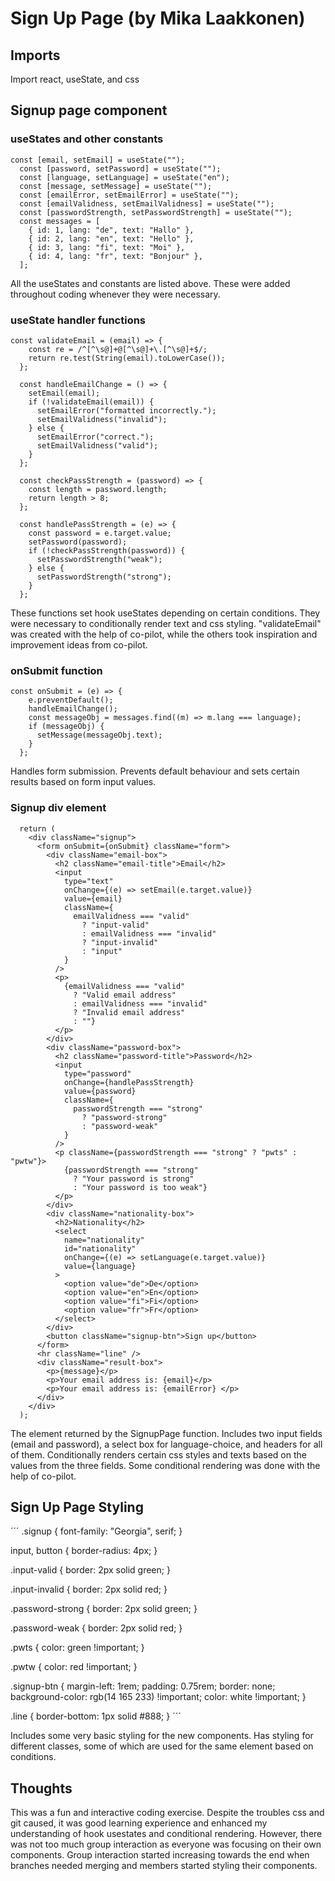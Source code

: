 # Sign Up Page (by Mika Laakkonen)

## Imports

Import react, useState, and css

## Signup page component

### useStates and other constants

```
const [email, setEmail] = useState("");
  const [password, setPassword] = useState("");
  const [language, setLanguage] = useState("en");
  const [message, setMessage] = useState("");
  const [emailError, setEmailError] = useState("");
  const [emailValidness, setEmailValidness] = useState("");
  const [passwordStrength, setPasswordStrength] = useState("");
  const messages = [
    { id: 1, lang: "de", text: "Hallo" },
    { id: 2, lang: "en", text: "Hello" },
    { id: 3, lang: "fi", text: "Moi" },
    { id: 4, lang: "fr", text: "Bonjour" },
  ];
```

All the useStates and constants are listed above. These were added throughout coding whenever they were necessary.

### useState handler functions

```
const validateEmail = (email) => {
    const re = /^[^\s@]+@[^\s@]+\.[^\s@]+$/;
    return re.test(String(email).toLowerCase());
  };

  const handleEmailChange = () => {
    setEmail(email);
    if (!validateEmail(email)) {
      setEmailError("formatted incorrectly.");
      setEmailValidness("invalid");
    } else {
      setEmailError("correct.");
      setEmailValidness("valid");
    }
  };

  const checkPassStrength = (password) => {
    const length = password.length;
    return length > 8;
  };

  const handlePassStrength = (e) => {
    const password = e.target.value;
    setPassword(password);
    if (!checkPassStrength(password)) {
      setPasswordStrength("weak");
    } else {
      setPasswordStrength("strong");
    }
  };
```

These functions set hook useStates depending on certain conditions. They were necessary to conditionally render text and css styling. "validateEmail" was created with the help of co-pilot, while the others took inspiration and improvement ideas from co-pilot.

### onSubmit function

```
const onSubmit = (e) => {
    e.preventDefault();
    handleEmailChange();
    const messageObj = messages.find((m) => m.lang === language);
    if (messageObj) {
      setMessage(messageObj.text);
    }
  };
```

Handles form submission. Prevents default behaviour and sets certain results based on form input values.

### Signup div element

```
  return (
    <div className="signup">
      <form onSubmit={onSubmit} className="form">
        <div className="email-box">
          <h2 className="email-title">Email</h2>
          <input
            type="text"
            onChange={(e) => setEmail(e.target.value)}
            value={email}
            className={
              emailValidness === "valid"
                ? "input-valid"
                : emailValidness === "invalid"
                ? "input-invalid"
                : "input"
            }
          />
          <p>
            {emailValidness === "valid"
              ? "Valid email address"
              : emailValidness === "invalid"
              ? "Invalid email address"
              : ""}
          </p>
        </div>
        <div className="password-box">
          <h2 className="password-title">Password</h2>
          <input
            type="password"
            onChange={handlePassStrength}
            value={password}
            className={
              passwordStrength === "strong"
                ? "password-strong"
                : "password-weak"
            }
          />
          <p className={passwordStrength === "strong" ? "pwts" : "pwtw"}>
            {passwordStrength === "strong"
              ? "Your password is strong"
              : "Your password is too weak"}
          </p>
        </div>
        <div className="nationality-box">
          <h2>Nationality</h2>
          <select
            name="nationality"
            id="nationality"
            onChange={(e) => setLanguage(e.target.value)}
            value={language}
          >
            <option value="de">De</option>
            <option value="en">En</option>
            <option value="fi">Fi</option>
            <option value="fr">Fr</option>
          </select>
        </div>
        <button className="signup-btn">Sign up</button>
      </form>
      <hr className="line" />
      <div className="result-box">
        <p>{message}</p>
        <p>Your email address is: {email}</p>
        <p>Your email address is: {emailError} </p>
      </div>
    </div>
  );
```

The element returned by the SignupPage function. Includes two input fields (email and password), a select box for language-choice, and headers for all of them. Conditionally renders certain css styles and texts based on the values from the three fields. Some conditional rendering was done with the help of co-pilot.

## Sign Up Page Styling

´´´
.signup {
font-family: "Georgia", serif;
}

input,
button {
border-radius: 4px;
}

.input-valid {
border: 2px solid green;
}

.input-invalid {
border: 2px solid red;
}

.password-strong {
border: 2px solid green;
}

.password-weak {
border: 2px solid red;
}

.pwts {
color: green !important;
}

.pwtw {
color: red !important;
}

.signup-btn {
margin-left: 1rem;
padding: 0.75rem;
border: none;
background-color: rgb(14 165 233) !important;
color: white !important;
}

.line {
border-bottom: 1px solid #888;
}
´´´

Includes some very basic styling for the new components. Has styling for different classes, some of which are used for the same element based on conditions.

## Thoughts

This was a fun and interactive coding exercise. Despite the troubles css and git caused, it was good learning experience and enhanced my understanding of hook usestates and conditional rendering. However, there was not too much group interaction as everyone was focusing on their own components. Group interaction started increasing towards the end when branches needed merging and members started styling their components.
